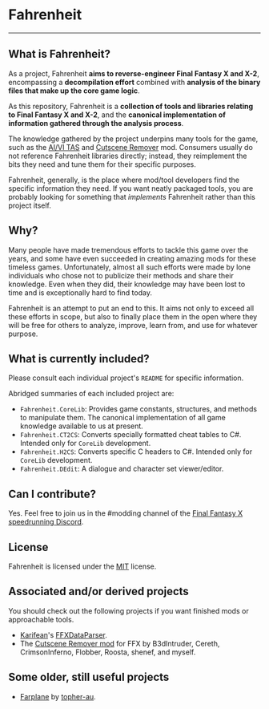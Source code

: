 # Fahrenheit
---

## What is Fahrenheit?
As a project, Fahrenheit **aims to reverse-engineer Final Fantasy X and X-2**, encompassing a
**decompilation effort** combined with **analysis of the binary files that make up the core game logic**.

As this repository, Fahrenheit is a **collection of tools and libraries relating to Final Fantasy X and X-2**,
and the **canonical implementation of information gathered through the analysis process**.

The knowledge gathered by the project underpins many tools for the game, such as the 
[AI/VI TAS](https://github.com/coderwilson/FFX_TAS_Python) and 
[Cutscene Remover](https://github.com/erickt420/FFXCutsceneRemover) mod. Consumers usually
do not reference Fahrenheit libraries directly; instead, they reimplement the bits they need
and tune them for their specific purposes.

Fahrenheit, generally, is the place where mod/tool developers find the specific information they need. If you
want neatly packaged tools, you are probably looking for something that _implements_ Fahrenheit rather
than this project itself.

## Why?
Many people have made tremendous efforts to tackle this game over the years, and some have even
succeeded in creating amazing mods for these timeless games. Unfortunately, almost all such efforts were
made by lone individuals who chose not to publicize their methods and share their knowledge. 
Even when they did, their knowledge may have been lost to time and is exceptionally hard to find today.

Fahrenheit is an attempt to put an end to this. It aims not only to exceed all these efforts in scope,
but also to finally place them in the open where they will be free for others to analyze, improve, learn from,
and use for whatever purpose.

## What is currently included?
Please consult each individual project's `README` for specific information.

Abridged summaries of each included project are:

- `Fahrenheit.CoreLib`: Provides game constants, structures, and methods to manipulate them. 
The canonical implementation of all game knowledge available to us at present.
- `Fahrenheit.CT2CS`: Converts specially formatted cheat tables to C#. 
Intended only for `CoreLib` development.
- `Fahrenheit.H2CS`: Converts specific C headers to C#.
Intended only for `CoreLib` development.
- `Fahrenheit.DEdit`: A dialogue and character set viewer/editor.

## Can I contribute?
Yes. Feel free to join us in the #modding channel of the 
[Final Fantasy X speedrunning Discord](https://discord.gg/tSvM6PUggU).

## License
Fahrenheit is licensed under the [MIT](https://github.com/fkelava/fahrenheit/blob/main/LICENSE.txt) license.

## Associated and/or derived projects
You should check out the following projects if you want finished mods or approachable tools.
- [Karifean](https://github.com/Karifean)'s [FFXDataParser](https://github.com/Karifean/FFXDataParser).
- The [Cutscene Remover mod](https://github.com/erickt420/FFXCutsceneRemover) for FFX by B3dIntruder,
Cereth, CrimsonInferno, Flobber, Roosta, shenef, and myself.

## Some older, still useful projects
- [Farplane](https://github.com/topher-au/Farplane) by [topher-au](https://github.com/topher-au).

